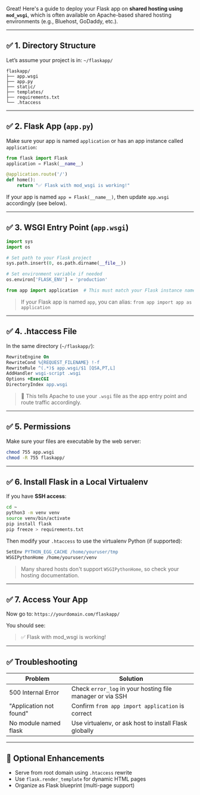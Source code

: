 Great! Here's a guide to deploy your Flask app on **shared hosting using `mod_wsgi`**, which is often available on Apache-based shared hosting environments (e.g., Bluehost, GoDaddy, etc.).

---

## ✅ 1. **Directory Structure**

Let’s assume your project is in:
`~/flaskapp/`

```
flaskapp/
├── app.wsgi
├── app.py
├── static/
├── templates/
├── requirements.txt
└── .htaccess
```

---

## ✅ 2. **Flask App (`app.py`)**

Make sure your app is named `application` or has an app instance called `application`:

```python
from flask import Flask
application = Flask(__name__)

@application.route('/')
def home():
    return "✅ Flask with mod_wsgi is working!"
```

If your app is named `app = Flask(__name__)`, then update `app.wsgi` accordingly (see below).

---

## ✅ 3. **WSGI Entry Point (`app.wsgi`)**

```python
import sys
import os

# Set path to your Flask project
sys.path.insert(0, os.path.dirname(__file__))

# Set environment variable if needed
os.environ['FLASK_ENV'] = 'production'

from app import application  # This must match your Flask instance name
```

> If your Flask app is named `app`, you can alias:
> `from app import app as application`

---

## ✅ 4. **.htaccess File**

In the same directory (`~/flaskapp/`):

```apache
RewriteEngine On
RewriteCond %{REQUEST_FILENAME} !-f
RewriteRule ^(.*)$ app.wsgi/$1 [QSA,PT,L]
AddHandler wsgi-script .wsgi
Options +ExecCGI
DirectoryIndex app.wsgi
```

> 🧠 This tells Apache to use your `.wsgi` file as the app entry point and route traffic accordingly.

---

## ✅ 5. **Permissions**

Make sure your files are executable by the web server:

```bash
chmod 755 app.wsgi
chmod -R 755 flaskapp/
```

---

## ✅ 6. **Install Flask in a Local Virtualenv**

If you have **SSH access**:

```bash
cd ~
python3 -m venv venv
source venv/bin/activate
pip install flask
pip freeze > requirements.txt
```

Then modify your `.htaccess` to use the virtualenv Python (if supported):

```apache
SetEnv PYTHON_EGG_CACHE /home/youruser/tmp
WSGIPythonHome /home/youruser/venv
```

> Many shared hosts don't support `WSGIPythonHome`, so check your hosting documentation.

---

## ✅ 7. **Access Your App**

Now go to:
`https://yourdomain.com/flaskapp/`

You should see:

> ✅ Flask with mod\_wsgi is working!

---

## ✅ Troubleshooting

| Problem                 | Solution                                                  |
| ----------------------- | --------------------------------------------------------- |
| 500 Internal Error      | Check `error_log` in your hosting file manager or via SSH |
| "Application not found" | Confirm `from app import application` is correct          |
| No module named flask   | Use virtualenv, or ask host to install Flask globally     |

---

## 🔁 Optional Enhancements

* Serve from root domain using `.htaccess` rewrite
* Use `flask.render_template` for dynamic HTML pages
* Organize as Flask blueprint (multi-page support)


